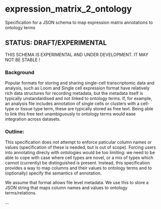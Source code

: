 # expression_matrix_2_ontology

Specification for a JSON schema to map expression matrix annotations to ontology terms

## STATUS: DRAFT/EXPERIMENTAL

THIS SCHEMA IS EXPERIMENTAL AND UNDER DEVELOPMENT.  IT MAY NOT BE STABLE !


### Background

Popular formats for storing and sharing single-cell transcriptomic data and analysis, such as Loom and Single cell expression format have relatively rich data structures for recording metadata, but the metadata itself is typically unstandardised and not linked to ontology terms. If, for example, an analysis file includes annotation of single cells or clusters with a cell-type or tissue type term, these are typically stored as free text.  Being able to link this free text unambiguously to ontology terms would ease integration across datasets.

### Outline:

This specification does not attempt to enforce paticular column names or values (specification of these is needed, but is out of scope).   Forcing users into annotating direcly with ontologies would be too limiting: we need to be able to cope with case where cell types are novel, or a mix of types which cannot (currently) be distinguished is present.  Instead, this specification provides a way to map columns and their values to ontology terms and to (optionally) specify the semantics of annotation. 

We assume that format allows file level metadata.  We use this to store a JSON string that maps column names and values to ontology terms/relations.


...










